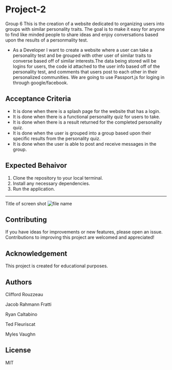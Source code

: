 # Project-2
Group 6
This is the creation of a website dedicated to organizing users into groups with similar personality traits. The goal is to make it easy for anyone to find like minded people to share ideas and enjoy conversations based upon the results of a personmality test.

 * As a Developer I want to create a website where a user can take a personality test and be grouped with other user of similar traits to converse based off of similar interests.The data being stored will be logins for users, the code id attached to the user info based off of the personality test, and comments that users post to each other in their personalized communities.  We are going to use Passport.js for loging in through google/facebook.

## Acceptance Criteria
 * It is done when there is a splash page for the website that has a login.
 * It is done when there is a functional personality quiz for users to take.
 * It is done when there is a result returned for the completed personality quiz.
 * It is done when the user is grouped into a group based upon their specific results from the personality quiz.
 * It is done when the user is able to post and receive messages in the group. 

## Expected Behaivor 
1. Clone the repository to your local terminal.
2. Install any necessary dependencies.
3. Run the application.

--------------------------------------------------------------------------------------------------------------------
Title of screen shot
![file name](https://to_file)


## Contributing
If you have ideas for improvements or new features, please open an issue. Contributions to improving this project are welcomed and appreciated!

## Acknowledgement 
This project is created for educational purposes.

## Authors

Clifford Rouzzeau

Jacob Rahmann Fratti

Ryan Caltabino 

Ted Fleuriscat

Myles Vaughn 

## License 
MIT 
